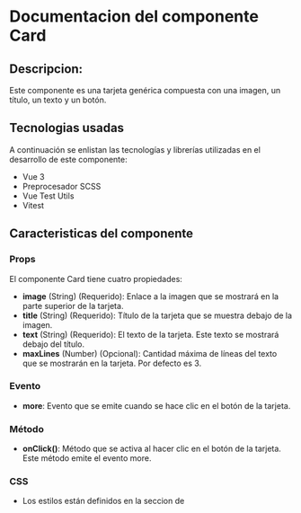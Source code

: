 # Documentacion del componente Card
## Descripcion:
Este componente es una tarjeta genérica compuesta con una imagen, un título, un texto y un botón.

## Tecnologias usadas
A continuación se enlistan las tecnologías y librerías utilizadas en el desarrollo de este componente:
* Vue 3
* Preprocesador SCSS
* Vue Test Utils
* Vitest

## Caracteristicas del componente
### Props
El componente Card tiene cuatro propiedades:
* **image** (String) (Requerido): Enlace a la imagen que se mostrará en la parte superior de la tarjeta.
* **title** (String) (Requerido): Título de la tarjeta que se muestra debajo de la imagen.
* **text** (String) (Requerido): El texto de la tarjeta. Este texto se mostrará debajo del título.
* **maxLines** (Number) (Opcional): Cantidad máxima de líneas del texto que se mostrarán en la tarjeta. Por defecto es 3.

### Evento
* **more**: Evento que se emite cuando se hace clic en el botón de la tarjeta.

### Método
* **onClick()**: Método que se activa al hacer clic en el botón de la tarjeta. Este método emite el evento more.
 
### CSS
* Los estilos están definidos en la seccion de <style> y usan la extencion .scss.
* Los estilos están "scoped", lo que significa que solo se aplicarán a este componente y no afectarán a otros componentes de la aplicación donde se reutilice.
* Se pueden modificar las variables globales definidas al inicio de la seccion de *style*, las cuales cambian el color de la card y del boton, asi como el color de las letras.

## Uso del componente
Para utilizar este componente, primero se debe descargar el archivo *TheCard.vue* que se encuentra dentro de *src/components* y agregarlo al proyecto donde se reutilizara. 
Posteriormeente se debe importar y usarlo en la plantilla padre mediante la etiqueta *TheCard*. Asegúrese de pasar las propiedades *image*, *title*, *text* y *maxLines*, asi como tambien el evento *more* emitido por el componente card cuando se hace click en el boton *Saber más*.

A continuacion un ejemplo:

```vue
<template>
<main>
    <TheCard 
        :image="cardData.image" 
        :title="cardData.title" 
        :text="cardData.text" 
        @more="handleMore" 
        :maxLines="4" 
    />
</main>
</template>

<script>
import TheCard from './components/TheCard.vue';

export default {
    components: {
        TheCard
    },
    data() {
        return {
            cardData: {
                image: 'https://loremflickr.com/640/480/abstract',
                title: 'Título de la card',
                text: 'Lorem ipsum dolor sit amet, consectetur adipiscing elit. Ut ac consectetur quam, eu pharetra urna. Mauris at ultrices diam. Nullam sollicitudin, mauris sed hendrerit pulvinar, augue sem cursus elit, vel pharetra nisi metus non mi. Donec bibendum est pretium varius maximus. Proin euismod feugiat sapien ut dictum. Vivamus orci risus, finibus non nibh sit amet, auctor eleifend diam. Vestibulum et interdum nunc.'
            }
        }
    },
    methods: {
        handleMore() {
            // Gestionar lo que ocurre cuando se pulsa el botón "Saber más"
            console.log('Saber más');
        }
    }
}
</script>

```

## Demostracion
El ejemplo anterior se encuentra en el archivo *App.vue*, y utiliza imágenes generadas automáticamente por el servicio [LoremFlickr](https://loremflickr.com/) para propósitos de demostración. 
En el método *handleMore* se puede agregar lo que quiere que suceda cuando se emita el evento *more*, en nuestro ejemplo, simplemente hemos decidido imprimir 'Saber más' en la consola como una acción demostrativa. 

La implementación de este componente se puede ver de la siguiente forma:

**Visualización de la Card**

![Card](https://github.com/MileydyMtz/vue-card-component/assets/85470047/b2d8a84f-731d-473a-9133-e9e84e018146)

**Mensaje en consola**

![Card console](https://github.com/MileydyMtz/vue-card-component/assets/85470047/b476b277-9d14-4876-a908-569e00f0ce58)


## Pruebas
Las pruebas se han implementado utilizando la biblioteca vitest para correr las pruebas y @vue/test-utils para montar el componente. 

A continuacion se muestran las pruebas implementadas:
* **renders the props correctly**: Esta prueba verifica si las propiedades se están renderizando correctamente en el componente. Se monta el componente con un conjunto de propiedades y luego se verifica si el título, el texto y la imagen se están renderizando con los valores esperados.
* **applies maxLines to style correctly**: Esta prueba verifica si la propiedad maxLines se aplica correctamente como un estilo en el componente. Se monta el componente con maxLines configurado en 5, y luego se verifica si el estilo del texto incluye 'webkit-line-clamp: 5'.
* **emits "more" event on click**: Esta prueba verifica si el componente emite el evento more cuando se hace clic en el botón. Se monta el componente, se dispara un evento de clic en el botón y luego se verifica si el componente ha emitido el evento more.
* **has required props**: Esta prueba verifica si las propiedades requeridas están configuradas correctamente. Se comprueba que image, title y text sean propiedades requeridas y que maxLines tenga un valor por defecto de 3.
